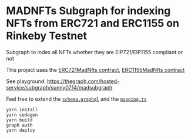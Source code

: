 # MADNFTs Subgraph for indexing NFTs from ERC721 and ERC1155 on Rinkeby Testnet

Subgraph to index all NFTs whether they are EIP721/EIP1155 compliant or not

This project uses the
[ERC721MadNfts contract](https://rinkeby.etherscan.io/address/0x53358dB1825EFEed349915e31298aB464637b0E4),
[ERC1155MadNfts contract](https://rinkeby.etherscan.io/address/0x62d8a6D5Ab9Ef0352c86a8777f3b3aae10bFbc3e)

See playground:
https://thegraph.com/hosted-service/subgraph/sunny0714/madsubgraph

Feel free to extend the [`schema.graphql`](./schema.graphql) and the
[`mapping.ts`](./src/mapping.ts)

```
yarn install
yarn codegen
yarn build
graph auth
yarn deploy
```
